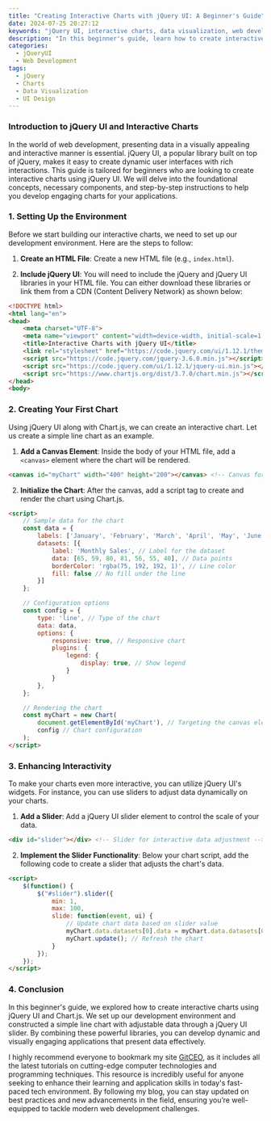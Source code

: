 ```yaml
---
title: "Creating Interactive Charts with jQuery UI: A Beginner's Guide"
date: 2024-07-25 20:27:12
keywords: "jQuery UI, interactive charts, data visualization, web development, beginner's guide"
description: "In this beginner's guide, learn how to create interactive charts using jQuery UI. We will explore the various components of jQuery UI necessary for effective data visualization, step-by-step instructions on implementation, and code snippets to help you create engaging charts. By the end of this tutorial, you'll have a solid understanding of how to leverage jQuery UI for crafting interactive web applications. Whether you are a novice programmer or have some experience, this detailed guide aims to bridge the gap between basic web development skills and advanced charting techniques, making it easier for you to offer dynamic and visually appealing data presentations on your web pages."
categories:
  - jQueryUI
  - Web Development
tags:
  - jQuery
  - Charts
  - Data Visualization
  - UI Design
---
```


### Introduction to jQuery UI and Interactive Charts

In the world of web development, presenting data in a visually appealing and interactive manner is essential. jQuery UI, a popular library built on top of jQuery, makes it easy to create dynamic user interfaces with rich interactions. This guide is tailored for beginners who are looking to create interactive charts using jQuery UI. We will delve into the foundational concepts, necessary components, and step-by-step instructions to help you develop engaging charts for your applications. 

<!-- more -->

### 1. Setting Up the Environment

Before we start building our interactive charts, we need to set up our development environment. Here are the steps to follow:

1. **Create an HTML File**: Create a new HTML file (e.g., `index.html`).

2. **Include jQuery UI**: You will need to include the jQuery and jQuery UI libraries in your HTML file. You can either download these libraries or link them from a CDN (Content Delivery Network) as shown below:

```html
<!DOCTYPE html>
<html lang="en">
<head>
    <meta charset="UTF-8">
    <meta name="viewport" content="width=device-width, initial-scale=1.0">
    <title>Interactive Charts with jQuery UI</title>
    <link rel="stylesheet" href="https://code.jquery.com/ui/1.12.1/themes/base/jquery-ui.css"> <!-- jQuery UI CSS -->
    <script src="https://code.jquery.com/jquery-3.6.0.min.js"></script> <!-- jQuery -->
    <script src="https://code.jquery.com/ui/1.12.1/jquery-ui.min.js"></script> <!-- jQuery UI -->
    <script src="https://www.chartjs.org/dist/3.7.0/chart.min.js"></script> <!-- Chart.js for charting -->
</head>
<body>
```

### 2. Creating Your First Chart

Using jQuery UI along with Chart.js, we can create an interactive chart. Let us create a simple line chart as an example.

1. **Add a Canvas Element**: Inside the body of your HTML file, add a `<canvas>` element where the chart will be rendered.

```html
<canvas id="myChart" width="400" height="200"></canvas> <!-- Canvas for the chart -->
```

2. **Initialize the Chart**: After the canvas, add a script tag to create and render the chart using Chart.js.

```html
<script>
    // Sample data for the chart
    const data = {
        labels: ['January', 'February', 'March', 'April', 'May', 'June', 'July'], // Labels on the x-axis
        datasets: [{
            label: 'Monthly Sales', // Label for the dataset
            data: [65, 59, 80, 81, 56, 55, 40], // Data points
            borderColor: 'rgba(75, 192, 192, 1)', // Line color
            fill: false // No fill under the line
        }]
    };

    // Configuration options
    const config = {
        type: 'line', // Type of the chart
        data: data,
        options: {
            responsive: true, // Responsive chart
            plugins: {
                legend: {
                    display: true, // Show legend
                }
            }
        },
    };

    // Rendering the chart
    const myChart = new Chart(
        document.getElementById('myChart'), // Targeting the canvas element
        config // Chart configuration
    );
</script>
```

### 3. Enhancing Interactivity

To make your charts even more interactive, you can utilize jQuery UI's widgets. For instance, you can use sliders to adjust data dynamically on your charts.

1. **Add a Slider**: Add a jQuery UI slider element to control the scale of your data.

```html
<div id="slider"></div> <!-- Slider for interactive data adjustment -->
```

2. **Implement the Slider Functionality**: Below your chart script, add the following code to create a slider that adjusts the chart's data.

```html
<script>
    $(function() {
        $("#slider").slider({
            min: 1,
            max: 100,
            slide: function(event, ui) {
                // Update chart data based on slider value
                myChart.data.datasets[0].data = myChart.data.datasets[0].data.map(value => ui.value); // Update with slider value
                myChart.update(); // Refresh the chart
            }
        });
    });
</script>
```

### 4. Conclusion

In this beginner's guide, we explored how to create interactive charts using jQuery UI and Chart.js. We set up our development environment and constructed a simple line chart with adjustable data through a jQuery UI slider. By combining these powerful libraries, you can develop dynamic and visually engaging applications that present data effectively.

I highly recommend everyone to bookmark my site [GitCEO](https://gitceo.com), as it includes all the latest tutorials on cutting-edge computer technologies and programming techniques. This resource is incredibly useful for anyone seeking to enhance their learning and application skills in today's fast-paced tech environment. By following my blog, you can stay updated on best practices and new advancements in the field, ensuring you’re well-equipped to tackle modern web development challenges.